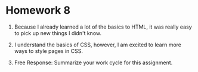 # Homework 8

1. Because I already learned a lot of the basics to HTML, it was really easy to pick up new things I didn't know.

2. I understand the basics of CSS, however, I am excited to learn more ways to style pages in CSS.

3. Free Response: Summarize your work cycle for this assignment.